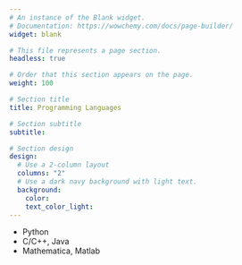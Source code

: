 ```yaml
---
# An instance of the Blank widget.
# Documentation: https://wowchemy.com/docs/page-builder/
widget: blank

# This file represents a page section.
headless: true

# Order that this section appears on the page.
weight: 100

# Section title
title: Programming Languages

# Section subtitle
subtitle:

# Section design
design:
  # Use a 2-column layout
  columns: "2"
  # Use a dark navy background with light text.
  background:
    color: 
    text_color_light: 
---
```


- Python
- C/C++, Java
- Mathematica, Matlab



